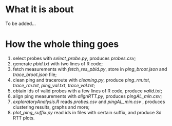 # What it is about
To be added...

# How the whole thing goes
1. select probes with *select_probe.py*, produces *probes.csv*;
2. generate *pbid.txt* with two lines of R code;
3. fetch measurements with *fetch_res_pbid.py*, store in *ping_broot.json* and *trace_broot.json* file;
4. clean ping and traceroute with *cleaning.py*, produce *ping_rm.txt*, *trace_rm.txt*, *ping_val.txt*, *trace_val.txt*;
5. obtain ids of valid probes with a few lines of R code, produce *valid.txt*;
6. align ping measurements with *alignRTT.py*, produces *pingAL_min.csv*;
7. *exploratoryAnalysis.R* reads *probes.csv* and *pingAL_min.csv* , produces clustering results, graphs and more;
8. *plot_ping_suffix.py* read ids in files with certain suffix, and produce 3d RTT plots.
